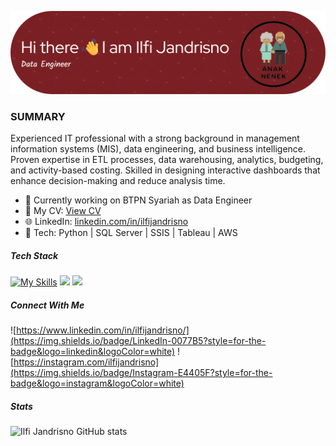 ![Ilfi Jandrisno](img/github-header-image.png)
<!--
**ilfijandrisno/ilfijandrisno** is a ✨ _special_ ✨ repository because its `README.md` (this file) appears on your GitHub profile.

Here are some ideas to get you started:

- 🔭 I’m currently working on ...
- 🌱 I’m currently learning ...
- 👯 I’m looking to collaborate on ...
- 🤔 I’m looking for help with ...
- 💬 Ask me about ...
- 📫 How to reach me: ...
- 😄 Pronouns: ...
- ⚡ Fun fact: ...
-->

### SUMMARY
Experienced IT professional with a strong background in management information systems (MIS), data engineering, and business intelligence. Proven expertise in ETL processes, data warehousing, analytics, budgeting, and activity-based costing. Skilled in designing interactive dashboards that enhance decision-making and reduce analysis time.

- 🔭 Currently working on BTPN Syariah as Data Engineer
- 📄 My CV: [View CV](https://github.com/ilfijandrisno/portofolio-ilfi-jandrisno/blob/1afadd0e65d368534b0ef4781bd7d9e6954bd299/CV_Ilfi_Jandrisno.pdf)
- 🌐 LinkedIn: [linkedin.com/in/ilfijandrisno](https://linkedin.com/in/ilfijandrisno)
- 🧰 Tech: Python | SQL Server | SSIS | Tableau | AWS

##### Tech Stack
[![My Skills](https://skillicons.dev/icons?i=python,aws&theme=light)](https://skillicons.dev) <img src="https://img.shields.io/badge/Microsoft%20SQL%20Server-CC2927?style=for-the-badge&logo=microsoft%20sql%20server&logoColor=white" /> <img src="https://img.shields.io/badge/Tableau-E97627?style=for-the-badge&logo=Tableau&logoColor=white" />

##### Connect With Me
![https://www.linkedin.com/in/ilfijandrisno/](https://img.shields.io/badge/LinkedIn-0077B5?style=for-the-badge&logo=linkedin&logoColor=white)  ![https://instagram.com/ilfijandrisno](https://img.shields.io/badge/Instagram-E4405F?style=for-the-badge&logo=instagram&logoColor=white)

##### Stats
![Ilfi Jandrisno GitHub stats](https://github-readme-stats.vercel.app/api?username=ilfijandrisno&show_icons=true&theme=radical)
